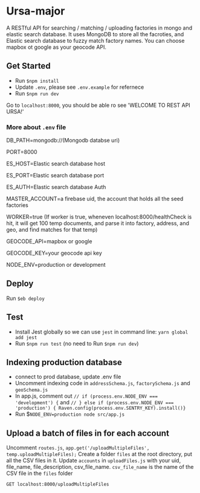 # Ursa-major
A RESTful API for searching / matching / uploading factories in mongo and elastic search database. It uses MongoDB to store all the facroties, and Elastic search database to fuzzy match factory names. You can choose mapbox ot google as your geocode API.

## Get Started
- Run `$npm install`
- Update `.env`, please see `.env.example` for refernece
- Run `$npm run dev`

Go to `localhost:8000`, you should be able ro see 'WELCOME TO REST API URSA!'

### More about `.env` file

DB_PATH=mongodb://(Mongodb databse uri)

PORT=8000

ES_HOST=Elastic search database host

ES_PORT=Elastic search database port

ES_AUTH=Elastic search database Auth

MASTER_ACCOUNT=a firebase uid, the account that holds all the seed factories

WORKER=true (If worker is true, wheneven localhost:8000/healthCheck is hit, it will get 100 temp documents, and parse it into factory, address, and geo, and find matches for that temp)

GEOCODE_API=mapbox or google

GEOCODE_KEY=your geocode api key

NODE_ENV=production or development

## Deploy
Run `$eb deploy`

## Test
- Install Jest globally so we can use `jest` in command line: `yarn global add jest`
- Run `$npm run test` (no need to Run `$npm run dev`)

## Indexing production database
- connect to prod database, update .env file
- Uncomment indexing code in `addressSchema.js`, `factorySchema.js` and `geoSchema.js`
- In app.js, comment out `// if (process.env.NODE_ENV === 'development') {` and `// } else if (process.env.NODE_ENV === 'production') { Raven.config(process.env.SENTRY_KEY).install()}`
- Run $`NODE_ENV=production node src/app.js`


## Upload a batch of files in for each account
Uncomment `routes.js`, `app.get('/uploadMultipleFiles', temp.uploadMultipleFiles);`
Create a folder `files` at the root directory, put all the CSV files in it.
Update `accounts` in `uploadFiles.js` with your uid, file_name, file_description, csv_file_name.
`csv_file_name` is the name of the CSV file in the `files` folder

```
GET localhost:8000/uploadMultipleFiles
```
